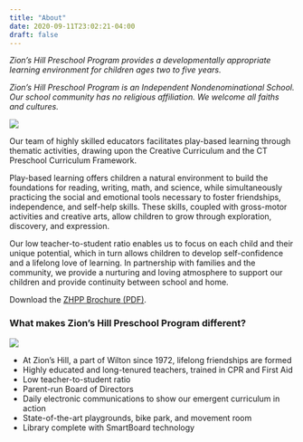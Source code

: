 ```yaml
---
title: "About"
date: 2020-09-11T23:02:21-04:00
draft: false
---
```


*Zion’s Hill Preschool Program provides a developmentally appropriate learning environment for children ages two to five years.*

*Zion’s Hill Preschool Program is an Independent Nondenominational School. Our school community has no religious affiliation. We welcome all faiths and cultures.*

![](/about/about-zions-hill.jpg)

Our team of highly skilled educators facilitates play-based learning through thematic activities, drawing upon the Creative Curriculum and the CT Preschool Curriculum Framework.

Play-based learning offers children a natural environment to build the foundations for reading, writing, math, and science, while simultaneously practicing the social and emotional tools necessary to foster friendships, independence, and self-help skills. These skills, coupled with gross-motor activities and creative arts, allow children to grow through exploration, discovery, and expression.

Our low teacher-to-student ratio enables us to focus on each child and their unique potential, which in turn allows children to develop self-confidence and a lifelong love of learning. In partnership with families and the community, we provide a nurturing and loving atmosphere to support our children and provide continuity between school and home.

Download the [ZHPP Brochure (PDF)](/about/zhpp_brochure.pdf).

### What makes Zion’s Hill Preschool Program different?

![](/about/Climbing-wall-150x150.jpg)

* At Zion’s Hill, a part of Wilton since 1972, lifelong friendships are formed
* Highly educated and long-tenured teachers, trained in CPR and First Aid
* Low teacher-to-student ratio
* Parent-run Board of Directors
* Daily electronic communications to show our emergent curriculum in action
* State-of-the-art playgrounds, bike park, and movement room
* Library complete with SmartBoard technology
